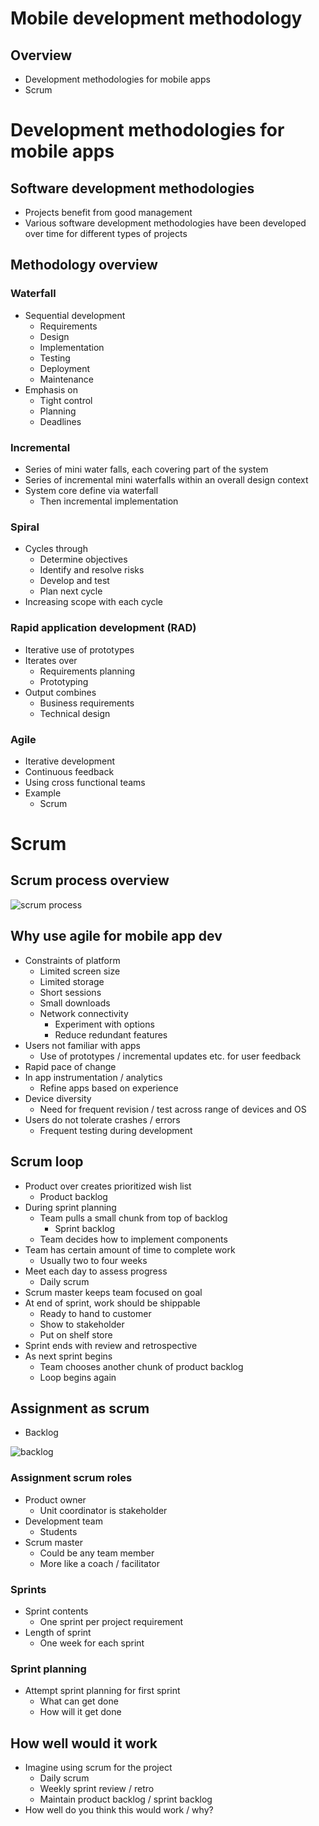 # Mobile development methodology

## Overview

- Development methodologies for mobile apps
- Scrum

# Development methodologies for mobile apps

## Software development methodologies

- Projects benefit from good management
- Various software development methodologies have been developed over time for different types of projects

## Methodology overview

### Waterfall

- Sequential development
    - Requirements
    - Design
    - Implementation
    - Testing
    - Deployment
    - Maintenance
- Emphasis on
    - Tight control
    - Planning
    - Deadlines

### Incremental

- Series of mini water falls, each covering part of the system
- Series of incremental mini waterfalls within an overall design context
- System core define via waterfall
    - Then incremental implementation

### Spiral

- Cycles through
    - Determine objectives
    - Identify and resolve risks
    - Develop and test
    - Plan next cycle
- Increasing scope with each cycle

### Rapid application development (RAD)

- Iterative use of prototypes
- Iterates over
    - Requirements planning
    - Prototyping
- Output combines
    - Business requirements
    - Technical design

### Agile

- Iterative development
- Continuous feedback
- Using cross functional teams
- Example
    - Scrum

# Scrum

## Scrum process overview

![scrum process](https://snag.gy/naNtgs.jpg)

## Why use agile for mobile app dev

- Constraints of platform
    - Limited screen size
    - Limited storage
    - Short sessions
    - Small downloads
    - Network connectivity
        - Experiment with options
        - Reduce redundant features
- Users not familiar with apps
    - Use of prototypes / incremental updates etc. for user feedback
- Rapid pace of change
- In app instrumentation / analytics
    - Refine apps based on experience
- Device diversity
    - Need for frequent revision / test across range of devices and OS
- Users do not tolerate crashes / errors
    - Frequent testing during development

## Scrum loop

- Product over creates prioritized wish list
    - Product backlog
- During sprint planning
    - Team pulls a small chunk from top of backlog
        - Sprint backlog
    - Team decides how to implement components
- Team has certain amount of time to complete work
    - Usually two to four weeks
- Meet each day to assess progress
    - Daily scrum
- Scrum master keeps team focused on goal
- At end of sprint, work should be shippable
    - Ready to hand to customer
    - Show to stakeholder
    - Put on shelf store
- Sprint ends with review and retrospective
- As next sprint begins
    - Team chooses another chunk of product backlog
    - Loop begins again

## Assignment as scrum

- Backlog

![backlog](https://snag.gy/2zxQhl.jpg)

### Assignment scrum roles

- Product owner
    - Unit coordinator is stakeholder
- Development team
    - Students
- Scrum master
    - Could be any team member
    - More like a coach / facilitator

### Sprints

- Sprint contents
    - One sprint per project requirement
- Length of sprint
    - One week for each sprint

### Sprint planning

- Attempt sprint planning for first sprint
    - What can get done
    - How will it get done

## How well would it work

- Imagine using scrum for the project
    - Daily scrum
    - Weekly sprint review / retro
    - Maintain product backlog / sprint backlog
- How well do you think this would work / why?